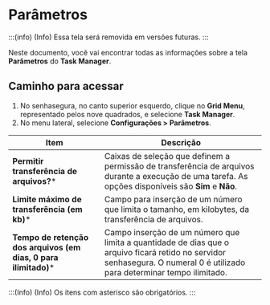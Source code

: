 # Parâmetros

:::(info) (Info)
Essa tela será removida em versões futuras.
:::

Neste documento, você vai encontrar todas as informações sobre a tela **Parâmetros** do **Task Manager**.


## Caminho para acessar
1. No senhasegura, no canto superior esquerdo, clique no **Grid Menu**, representado pelos nove quadrados, e selecione **Task Manager**.
2. No menu lateral, selecione **Configurações > Parâmetros**. 

| **Item** | **Descrição** |
|---------|--------------|
| **Permitir transferência de arquivos?*** | Caixas de seleção que definem a permissão de transferência de arquivos durante a execução de uma tarefa. As opções disponíveis são **Sim** e **Não**. |
| **Limite máximo de transferência  (em kb)*** | Campo para inserção de um número que limita o tamanho, em kilobytes, da transferência de arquivos. |
| **Tempo de retenção dos arquivos (em dias, 0 para ilimitado)*** | Campo inserção de um número que limita a quantidade de dias que o arquivo ficará retido no servidor senhasegura. O numeral 0 é utilizado para determinar tempo ilimitado. |

:::(Info) (Info)
Os itens com asterisco são obrigatórios.
:::

